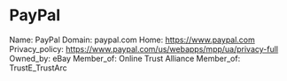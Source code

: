 
# PayPal

Name: PayPal
Domain: paypal.com
Home: https://www.paypal.com
Privacy_policy: https://www.paypal.com/us/webapps/mpp/ua/privacy-full
Owned_by: eBay
Member_of: Online Trust Alliance
Member_of: TrustE_TrustArc
